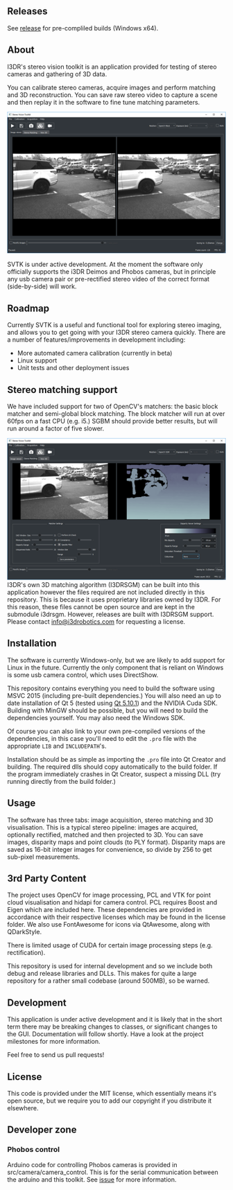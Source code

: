 Releases
---
See [release](https://github.com/i3drobotics/stereo-vision-toolkit/releases) for pre-compliled builds (Windows x64). 

About
---

I3DR's stereo vision toolkit is an application provided for testing of stereo cameras and gathering of 3D data.

You can calibrate stereo cameras, acquire images and perform matching and 3D reconstruction. You can save raw stereo video to capture a scene and then replay it in the software to fine tune matching parameters.

![SVTK image acquisition tab](./docs/github/images/svtk_screenshot.png "SVTK Screenshot showing acquisition tab.")

SVTK is under active development. At the moment the software only officially supports the i3DR Deimos and Phobos cameras, but in principle any usb camera pair or pre-rectified stereo video of the correct format (side-by-side) will work.

Roadmap
---

Currently SVTK is a useful and functional tool for exploring stereo imaging, and allows you to get going with your I3DR stereo camera quickly. There are a number of features/improvements in development including:

- More automated camera calibration (currently in beta)
- Linux support
- Unit tests and other deployment issues

Stereo matching support
---
We have included support for two of OpenCV's matchers: the basic block matcher and semi-global block matching. The block matcher will run at over 60fps on a fast CPU (e.g. i5.) SGBM should provide better results, but will run around a factor of five slower.

![SVTK matching an outdoor scene using SGM](./docs/github/images/svtk_screenshot_match.png "SVTK used to process an outdoor scene from a stereo video.")
I3DR's own 3D matching algorithm (I3DRSGM) can be built into this application however the files required are not included directly in this repository. This is because it uses proprietary libraries owned by I3DR. For this reason, these files cannot be open source and are kept in the submodule i3drsgm. However, releases are built with I3DRSGM support. 
Please contact info@i3drobotics.com for requesting a license. 

Installation
---

The software is currently Windows-only, but we are likely to add support for Linux in the future. Currently the only component that is reliant on Windows is some usb camera control, which uses DirectShow.

This repository contains everything you need to build the software using MSVC 2015 (including pre-built dependencies.) You will also need an up to date installation of Qt 5 (tested using [Qt 5.10.1](https://download.qt.io/new_archive/qt/5.10/5.10.1/)) and the NVIDIA Cuda SDK. Building with MinGW should be possible, but you will need to build the dependencies yourself. You may also need the Windows SDK.

Of course you can also link to your own pre-compiled versions of the dependencies, in this case you'll need to edit the `.pro` file with the appropriate `LIB` and `INCLUDEPATH`'s.

Installation should be as simple as importing the `.pro` file into Qt Creator and building. The required dlls should copy automatically to the build folder. If the program immediately crashes in Qt Creator, suspect a missing DLL (try running directly from the build folder.)

Usage
---

The software has three tabs: image acquisition, stereo matching and 3D visualisation. This is a typical stereo pipeline: images are acquired, optionally rectified, matched and then projected to 3D. You can save images, disparity maps and point clouds (to PLY format). Disparity maps are saved as 16-bit integer images for convenience, so divide by 256 to get sub-pixel measurements.

3rd Party Content
---
The project uses OpenCV for image processing, PCL and VTK for point cloud visualisation and hidapi for camera control. PCL requires Boost and Eigen which are included here. These dependencies are provided in accordance with their respective licenses which may be found in the license folder. We also use FontAwesome for icons via QtAwesome, along with QDarkStyle.

There is limited usage of CUDA for certain image processing steps (e.g. rectification).

This repository is used for internal development and so we include both debug and release libraries and DLLs. This makes for quite a large repository for a rather small codebase (around 500MB), so be warned.

Development
---

This application is under active development and it is likely that in the short term there may be breaking changes to classes, or significant changes to the GUI. Documentation will follow shortly. Have a look at the project milestones for more information.

Feel free to send us pull requests!

License
---
This code is provided under the MIT license, which essentially means it's open source, but we require you to add our copyright if you distribute it elsewhere.

Developer zone
---
### Phobos control
Arduino code for controlling Phobos cameras is provided in src/camera/camera_control.
This is for the serial communication between the arduino and this toolkit. See [issue](https://github.com/i3drobotics/stereo-vision-toolkit/issues/54) for more information.